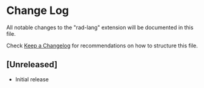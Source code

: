 # Change Log

All notable changes to the "rad-lang" extension will be documented in this file.

Check [Keep a Changelog](http://keepachangelog.com/) for recommendations on how to structure this file.

## [Unreleased]

- Initial release